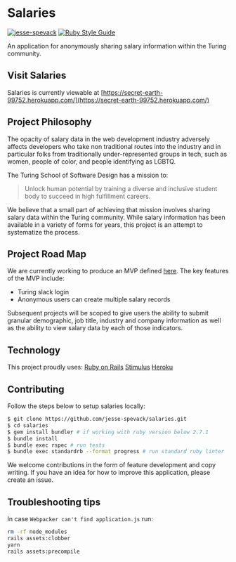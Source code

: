 # Salaries
[![jesse-spevack](https://circleci.com/gh/jesse-spevack/salaries.svg?style=shield)](https://app.circleci.com/pipelines/github/jesse-spevack/salaries) [![Ruby Style Guide](https://img.shields.io/badge/code_style-standard-brightgreen.svg)](https://github.com/testdouble/standard)

An application for anonymously sharing salary information within the Turing community.

## Visit Salaries
Salaries is currently viewable at [https://secret-earth-99752.herokuapp.com/](https://secret-earth-99752.herokuapp.com/)

## Project Philosophy
The opacity of salary data in the web development industry adversely affects developers who take non traditional routes into the industry and in particular folks from traditionally under-represented groups in tech, such as women, people of color, and people identifying as LGBTQ.

The Turing School of Software Design has a mission to:
> Unlock human potential by training a diverse and inclusive student body to succeed in high fulfillment careers.

We believe that a small part of achieving that mission involves sharing salary data within the Turing community. While salary information has been available in a variety of forms for years, this project is an attempt to systematize the process.

## Project Road Map
We are currently working to produce an MVP defined [here](https://github.com/jesse-spevack/salaries/projects/1). The key features of the MVP include:
- Turing slack login
- Anonymous users can create multiple salary records

Subsequent projects will be scoped to give users the ability to submit granular demographic, job title, industry and company information as well as the ability to view salary data by each of those indicators.

## Technology
This project proudly uses:
[Ruby on Rails](https://rubyonrails.org/)
[Stimulus](https://stimulusjs.org/)
[Heroku](https://www.heroku.com/)

## Contributing
Follow the steps below to setup salaries locally:
```bash
$ git clone https://github.com/jesse-spevack/salaries.git
$ cd salaries
$ gem install bundler # if working with ruby version below 2.7.1
$ bundle install
$ bundle exec rspec # run tests
$ bundle exec standardrb --format progress # run standard ruby linter
```

We welcome contributions in the form of feature development and copy writing. If you have an idea for how to improve this application, please create an issue.

## Troubleshooting tips

In case `Webpacker can't find application.js` run:
```bash
rm -rf node_modules
rails assets:clobber
yarn
rails assets:precompile
```
